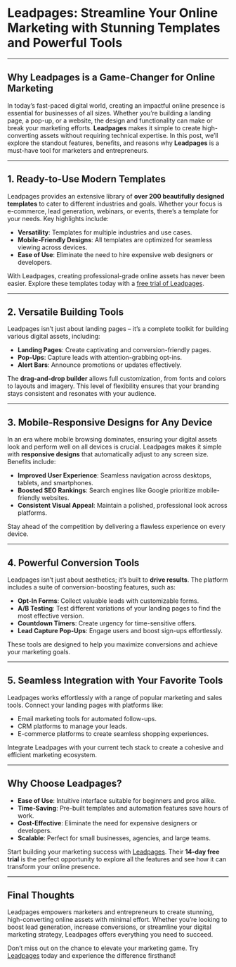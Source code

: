 # Leadpages: Streamline Your Online Marketing with Stunning Templates and Powerful Tools

---

## Why Leadpages is a Game-Changer for Online Marketing

In today’s fast-paced digital world, creating an impactful online presence is essential for businesses of all sizes. Whether you’re building a landing page, a pop-up, or a website, the design and functionality can make or break your marketing efforts. **Leadpages** makes it simple to create high-converting assets without requiring technical expertise. In this post, we’ll explore the standout features, benefits, and reasons why **Leadpages** is a must-have tool for marketers and entrepreneurs.

---

## 1. Ready-to-Use Modern Templates

Leadpages provides an extensive library of **over 200 beautifully designed templates** to cater to different industries and goals. Whether your focus is e-commerce, lead generation, webinars, or events, there’s a template for your needs. Key highlights include:

- **Versatility**: Templates for multiple industries and use cases.
- **Mobile-Friendly Designs**: All templates are optimized for seamless viewing across devices.
- **Ease of Use**: Eliminate the need to hire expensive web designers or developers.

With Leadpages, creating professional-grade online assets has never been easier. Explore these templates today with a [free trial of Leadpages](https://bit.ly/LEadPages).

---

## 2. Versatile Building Tools

Leadpages isn’t just about landing pages – it’s a complete toolkit for building various digital assets, including:

- **Landing Pages**: Create captivating and conversion-friendly pages.
- **Pop-Ups**: Capture leads with attention-grabbing opt-ins.
- **Alert Bars**: Announce promotions or updates effectively.

The **drag-and-drop builder** allows full customization, from fonts and colors to layouts and imagery. This level of flexibility ensures that your branding stays consistent and resonates with your audience.

---

## 3. Mobile-Responsive Designs for Any Device

In an era where mobile browsing dominates, ensuring your digital assets look and perform well on all devices is crucial. Leadpages makes it simple with **responsive designs** that automatically adjust to any screen size. Benefits include:

- **Improved User Experience**: Seamless navigation across desktops, tablets, and smartphones.
- **Boosted SEO Rankings**: Search engines like Google prioritize mobile-friendly websites.
- **Consistent Visual Appeal**: Maintain a polished, professional look across platforms.

Stay ahead of the competition by delivering a flawless experience on every device.

---

## 4. Powerful Conversion Tools

Leadpages isn’t just about aesthetics; it’s built to **drive results**. The platform includes a suite of conversion-boosting features, such as:

- **Opt-In Forms**: Collect valuable leads with customizable forms.
- **A/B Testing**: Test different variations of your landing pages to find the most effective version.
- **Countdown Timers**: Create urgency for time-sensitive offers.
- **Lead Capture Pop-Ups**: Engage users and boost sign-ups effortlessly.

These tools are designed to help you maximize conversions and achieve your marketing goals.

---

## 5. Seamless Integration with Your Favorite Tools

Leadpages works effortlessly with a range of popular marketing and sales tools. Connect your landing pages with platforms like:

- Email marketing tools for automated follow-ups.
- CRM platforms to manage your leads.
- E-commerce platforms to create seamless shopping experiences.

Integrate Leadpages with your current tech stack to create a cohesive and efficient marketing ecosystem.

---

## Why Choose Leadpages?

- **Ease of Use**: Intuitive interface suitable for beginners and pros alike.
- **Time-Saving**: Pre-built templates and automation features save hours of work.
- **Cost-Effective**: Eliminate the need for expensive designers or developers.
- **Scalable**: Perfect for small businesses, agencies, and large teams.

Start building your marketing success with [Leadpages](https://bit.ly/LEadPages). Their **14-day free trial** is the perfect opportunity to explore all the features and see how it can transform your online presence.

---

## Final Thoughts

Leadpages empowers marketers and entrepreneurs to create stunning, high-converting online assets with minimal effort. Whether you’re looking to boost lead generation, increase conversions, or streamline your digital marketing strategy, Leadpages offers everything you need to succeed.

Don’t miss out on the chance to elevate your marketing game. Try [Leadpages](https://bit.ly/LEadPages) today and experience the difference firsthand!
